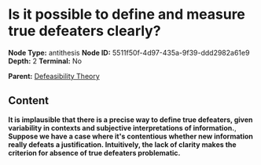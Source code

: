 # Is it possible to define and measure true defeaters clearly?

**Node Type:** antithesis
**Node ID:** 5511f50f-4d97-435a-9f39-ddd2982a61e9
**Depth:** 2
**Terminal:** No

**Parent:** [Defeasibility Theory](defeasibility-theory.md)

## Content

**It is implausible that there is a precise way to define true defeaters, given variability in contexts and subjective interpretations of information.**, **Suppose we have a case where it's contentious whether new information really defeats a justification. Intuitively, the lack of clarity makes the criterion for absence of true defeaters problematic.**
